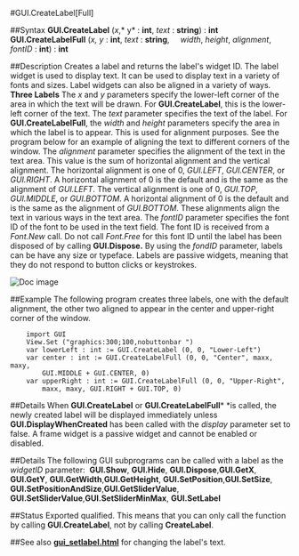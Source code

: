 
#GUI.CreateLabel[Full]

##Syntax
**GUI.CreateLabel** (*x*,* y* : **int**, *text* : **string**) : **int**
**GUI.CreateLabelFull** (*x,* *y* : **int**, *text* : **string**,     *width*, *height*, *alignment*, *fontID* : **int**) : **int**



##Description
Creates a label and returns the label's widget ID. 
The label widget is used to display text. It can be used to display text in a variety of fonts and sizes. Label widgets can also be aligned in a variety of ways.
**Three Labels**
The *x* and *y* parameters specify the lower-left corner of the area in which the text will be drawn. For **GUI.CreateLabel**, this is the lower-left corner of the text. The *text* parameter specifies the text of the label.
For **GUI.CreateLabelFull**, the *width* and *height* parameters specify the area in which the label is to appear. This is used for alignment purposes. See the program below for an example of aligning the text to different corners of the window. The *alignment* parameter specifies the alignment of the text in the text area. This value is the sum of horizontal alignment and the vertical alignment. The horizontal alignment is one of 0, *GUI.LEFT*, *GUI.CENTER*, or *GUI.RIGHT*. A horizontal alignment of 0 is the default and is the same as the alignment of *GUI.LEFT*. The vertical alignment is one of 0, *GUI.TOP*, *GUI.MIDDLE*, or *GUI.BOTTOM*. A horizontal alignment of 0 is the default and is the same as the alignment of *GUI.BOTTOM*. These alignments align the text in various ways in the text area. The *fontID* parameter specifies the font ID of the font to be used in the text field. The font ID is received from a *Font.New* call. Do not call *Font.Free* for this font ID until the label has been disposed of by calling **GUI.Dispose.**
By using the *fondID* parameter, labels can be have any size or typeface.
Labels are passive widgets, meaning that they do not respond to button clicks or keystrokes.

![Doc image](gui_createlabel_full01.gif)


##Example
The following program creates three labels, one with the default alignment, the other two aligned to appear in the center and upper-right corner of the window.


        import GUI
        View.Set ("graphics:300;100,nobuttonbar ")
        var lowerLeft : int := GUI.CreateLabel (0, 0, "Lower-Left")
        var center : int := GUI.CreateLabelFull (0, 0, "Center", maxx, maxy, 
            GUI.MIDDLE + GUI.CENTER, 0)
        var upperRight : int := GUI.CreateLabelFull (0, 0, "Upper-Right", 
            maxx, maxy, GUI.RIGHT + GUI.TOP, 0)
##Details
When **GUI.CreateLabel** or **GUI.CreateLabelFull*** *is called, the newly created label will be displayed immediately unless **GUI.DisplayWhenCreated** has been called with the *display* parameter set to false. 
A frame widget is a passive widget and cannot be enabled or disabled.



##Details
The following GUI subprograms can be called with a label as the *widgetID* parameter:
 **GUI.Show**, **GUI.Hide**, **GUI.Dispose**,**GUI.GetX**, **GUI.GetY**, **GUI.GetWidth**,**GUI.GetHeight**, **GUI.SetPosition**,**GUI.SetSize**, **GUI.SetPositionAndSize**,**GUI.GetSliderValue**, **GUI.SetSliderValue**,**GUI.SetSliderMinMax**, **GUI.SetLabel**



##Status
Exported qualified.
This means that you can only call the function by calling **GUI.CreateLabel**, not by calling **CreateLabel**.



##See also
**[gui_setlabel.html](GUI.SetLabel)** for changing the label's text.


